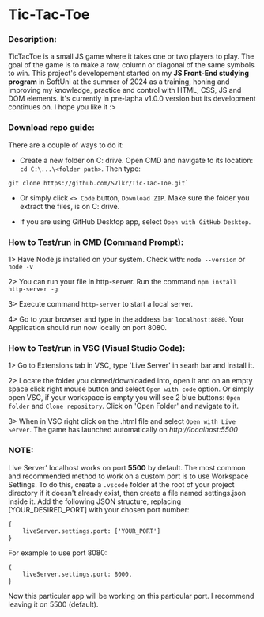 # Tic-Tac-Toe



### Description:
TicTacToe is a small JS game where it takes one or two players to play. The goal of the game is to make a row, column or diagonal of the same symbols to win.
This project's developement started on my **JS Front-End studying program** in SoftUni at the summer of 2024 as a training, honing and improving my knowledge, practice and control with HTML, CSS, JS and DOM elements. it's currently in pre-lapha v1.0.0 version but its development continues on. I hope you like it :>


### Download repo guide:
There are a couple of ways to do it:

- Create a new folder on C: drive. Open CMD and navigate to its location: `cd C:\...\<folder path>`. Then type:
```
git clone https://github.com/S7lkr/Tic-Tac-Toe.git`
```
- Or simply click `<> Code` button, `Download ZIP`. Make sure the folder you extract the files, is on C: drive.

- If you are using GitHub Desktop app, select `Open with GitHub Desktop`.


### How to Test/run in CMD (Command Prompt):
1> Have Node.js installed on your system. Check with: `node --version` or `node -v`

2> You can run your file in http-server. Run the command `npm install http-server -g`

3> Execute command `http-server` to start a local server.

4> Go to your browser and type in the address bar `localhost:8080`. Your Application should run now locally on port 8080.


### How to Test/run in VSC (Visual Studio Code):
1> Go to Extensions tab in VSC, type 'Live Server' in searh bar and install it.

2> Locate the folder you cloned/downloaded into, open it and on an empty space click right mouse button and select `Open with code` option. Or simply open VSC, if your workspace is empty you will see 2 blue buttons: `Open folder` and `Clone repository`. Click on 'Open Folder' and navigate to it.

3> When in VSC right click on the .html file and select `Open with Live Server`. The game has launched automatically on _http://localhost:5500_


### NOTE:
Live Server' localhost works on port **5500** by default. The most common and recommended method to work on a custom port is to use Workspace Settings. To do this, create a `.vscode` folder at the root of your project directory if it doesn't already exist, then create a file named settings.json inside it. Add the following JSON structure, replacing [YOUR_DESIRED_PORT] with your chosen port number:

```
{
    liveServer.settings.port: ['YOUR_PORT']
}
```
For example to use port 8080:

```
{
    liveServer.settings.port: 8000,
}
```
Now this particular app will be working on this particular port. I recommend leaving it on 5500 (default).